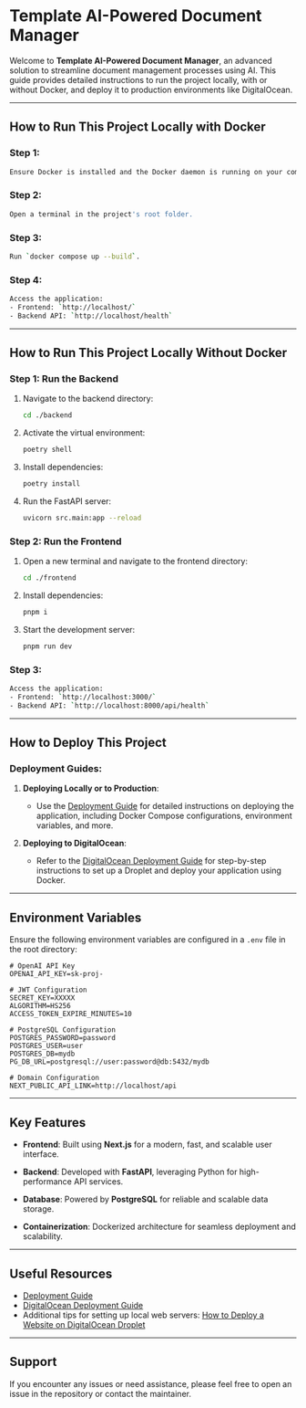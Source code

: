 # Template AI-Powered Document Manager 

Welcome to **Template AI-Powered Document Manager**, an advanced solution to streamline document management processes using AI. This guide provides detailed instructions to run the project locally, with or without Docker, and deploy it to production environments like DigitalOcean.

---

## **How to Run This Project Locally with Docker**

### Step 1:
```bash
Ensure Docker is installed and the Docker daemon is running on your computer.
```

### Step 2:
```bash
Open a terminal in the project's root folder.
```

### Step 3:
```bash
Run `docker compose up --build`.
```

### Step 4:
```bash
Access the application:
- Frontend: `http://localhost/`
- Backend API: `http://localhost/health`
```

---

## **How to Run This Project Locally Without Docker**

### Step 1: Run the Backend
1. Navigate to the backend directory:
   ```bash
   cd ./backend
   ```
2. Activate the virtual environment:
   ```bash
   poetry shell
   ```
3. Install dependencies:
   ```bash
   poetry install
   ```
4. Run the FastAPI server:
   ```bash
   uvicorn src.main:app --reload
   ```

### Step 2: Run the Frontend
1. Open a new terminal and navigate to the frontend directory:
   ```bash
   cd ./frontend
   ```
2. Install dependencies:
   ```bash
   pnpm i
   ```
3. Start the development server:
   ```bash
   pnpm run dev
   ```

### Step 3:
```bash
Access the application:
- Frontend: `http://localhost:3000/`
- Backend API: `http://localhost:8000/api/health`
```

---

## **How to Deploy This Project**

### Deployment Guides:
1. **Deploying Locally or to Production**:
   - Use the [Deployment Guide](docs/deployment.md) for detailed instructions on deploying the application, including Docker Compose configurations, environment variables, and more.

2. **Deploying to DigitalOcean**:
   - Refer to the [DigitalOcean Deployment Guide](docs/digital-ocean.md) for step-by-step instructions to set up a Droplet and deploy your application using Docker.

---

## **Environment Variables**

Ensure the following environment variables are configured in a `.env` file in the root directory:

```env
# OpenAI API Key
OPENAI_API_KEY=sk-proj-

# JWT Configuration
SECRET_KEY=XXXXX
ALGORITHM=HS256
ACCESS_TOKEN_EXPIRE_MINUTES=10

# PostgreSQL Configuration
POSTGRES_PASSWORD=password
POSTGRES_USER=user
POSTGRES_DB=mydb
PG_DB_URL=postgresql://user:password@db:5432/mydb

# Domain Configuration
NEXT_PUBLIC_API_LINK=http://localhost/api
```

---

## **Key Features**

- **Frontend**:
  Built using **Next.js** for a modern, fast, and scalable user interface.

- **Backend**:
  Developed with **FastAPI**, leveraging Python for high-performance API services.

- **Database**:
  Powered by **PostgreSQL** for reliable and scalable data storage.

- **Containerization**:
  Dockerized architecture for seamless deployment and scalability.

---

## **Useful Resources**

- [Deployment Guide](./deployment.md)
- [DigitalOcean Deployment Guide](./digital-ocean.md)
- Additional tips for setting up local web servers:
  [How to Deploy a Website on DigitalOcean Droplet](https://anirudhdaya.hashnode.dev/how-to-deploy-a-website-on-digitalocean-droplet)

---

## **Support**

If you encounter any issues or need assistance, please feel free to open an issue in the repository or contact the maintainer.

